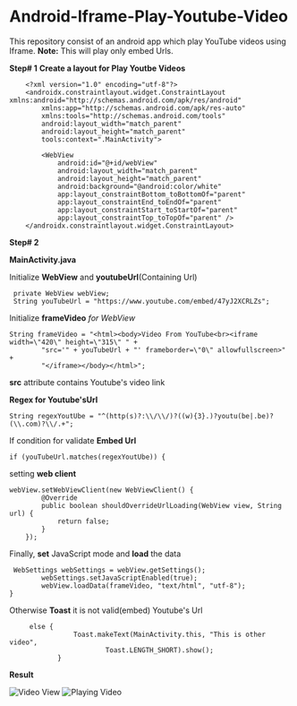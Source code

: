 # Android-Iframe-Play-Youtube-Video
This repository consist of an android app which play YouTube videos using Iframe.
**Note:** This will play only embed Urls.


**Step# 1**
**Create a layout for Play Youtbe Videos**

        <?xml version="1.0" encoding="utf-8"?>
        <androidx.constraintlayout.widget.ConstraintLayout xmlns:android="http://schemas.android.com/apk/res/android"
            xmlns:app="http://schemas.android.com/apk/res-auto"
            xmlns:tools="http://schemas.android.com/tools"
            android:layout_width="match_parent"
            android:layout_height="match_parent"
            tools:context=".MainActivity">

            <WebView
                android:id="@+id/webView"
                android:layout_width="match_parent"
                android:layout_height="match_parent"
                android:background="@android:color/white"
                app:layout_constraintBottom_toBottomOf="parent"
                app:layout_constraintEnd_toEndOf="parent"
                app:layout_constraintStart_toStartOf="parent"
                app:layout_constraintTop_toTopOf="parent" />
        </androidx.constraintlayout.widget.ConstraintLayout>



**Step# 2**

**MainActivity.java**

Initialize **WebView** and **youtubeUrl**(Containing Url)

     private WebView webView;
     String youTubeUrl = "https://www.youtube.com/embed/47yJ2XCRLZs";

Initialize **frameVideo** *for WebView*

    String frameVideo = "<html><body>Video From YouTube<br><iframe width=\"420\" height=\"315\" " +
            "src='" + youTubeUrl + "' frameborder=\"0\" allowfullscreen>" +
            "</iframe></body></html>";

**src** attribute contains Youtube's video link

**Regex for Youtube'sUrl**

    String regexYoutUbe = "^(http(s)?:\\/\\/)?((w){3}.)?youtu(be|.be)?(\\.com)?\\/.+";

If condition for validate **Embed Url**

    if (youTubeUrl.matches(regexYoutUbe)) {

setting **web client**

    webView.setWebViewClient(new WebViewClient() {
            @Override
            public boolean shouldOverrideUrlLoading(WebView view, String url) {
                return false;
            }
        });
        
Finally, **set** JavaScript mode and **load** the data

     WebSettings webSettings = webView.getSettings();
            webSettings.setJavaScriptEnabled(true);
            webView.loadData(frameVideo, "text/html", "utf-8");
    }

Otherwise **Toast** it is not valid(embed) Youtube's Url

         else {
                    Toast.makeText(MainActivity.this, "This is other video",
                            Toast.LENGTH_SHORT).show();
                }
        
**Result**

![Video View](https://i.ibb.co/TbzPjd5/device-2019-07-16-140421.png)
![Playing Video](https://i.ibb.co/0y3XyKD/device-2019-07-16-140503.png)

